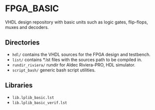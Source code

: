 # FPGA_BASIC
VHDL design repository with basic units such as logic gates, flip-flops, muxes and decoders.

## Directories
- `hdl/` contains the VHDL sources for the FPGA design and testbench.
- `list/` contains *.lst files with the sources path to be compiled in.
- `rundir_riviera/` rundir for Aldec Riviera-PRO, HDL simulator.
- `script_bash/` generic bash script utilities.

## Libraries
- `lib.lplib_basic.lst`
- `lib.lplib_basic_verif.lst`
